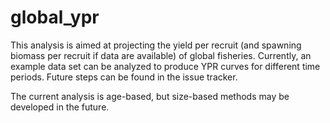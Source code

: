 # global_ypr

This analysis is aimed at projecting the yield per recruit (and spawning biomass per recruit if data are available) of global fisheries. Currently, an example data set can be analyzed to produce YPR curves for different time periods. Future steps can be found in the issue tracker.

The current analysis is age-based, but size-based methods may be developed in the future.
